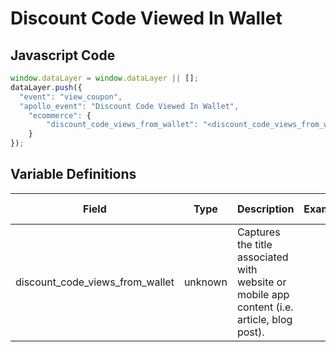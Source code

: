 # Discount Code Viewed In Wallet

### 

## Javascript Code
```js
window.dataLayer = window.dataLayer || [];
dataLayer.push({
  "event": "view_coupon",
  "apollo_event": "Discount Code Viewed In Wallet",
    "ecommerce": {
        "discount_code_views_from_wallet": "<discount_code_views_from_wallet>"
    }
});
```

## Variable Definitions

|Field|Type|Description|Example|Pattern|Min Length|Max Length|Minimum|Maximum|Multiple Of|
| --- | --- | --- | --- | --- | --- | --- | --- | --- | --- |
|discount_code_views_from_wallet|unknown|Captures the title associated with website or mobile app content \(i.e. article, blog post\).||||||||




